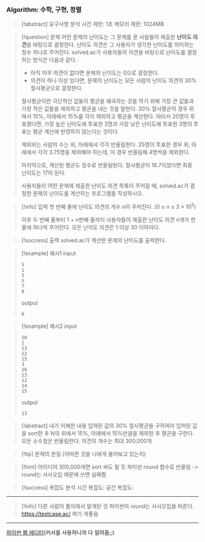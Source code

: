 ### Algorithm: 수학, 구현, 정렬

> [!abstract] 요구사항 분석
> 시간 제한: 1초
> 메모리 제한: 1024MB

> [!question] 문제
> 어떤 문제의 난이도는 그 문제를 푼 사람들이 제출한 **난이도 의견**을 바탕으로 결정한다. 난이도 의견은 그 사용자가 생각한 난이도를 의미하는 정수 하나로 주어진다. solved.ac가 사용자들의 의견을 바탕으로 난이도를 결정하는 방식은 다음과 같다.
>
> - 아직 아무 의견이 없다면 문제의 난이도는 0으로 결정한다.
> - 의견이 하나 이상 있다면, 문제의 난이도는 모든 사람의 난이도 의견의 30% 절사평균으로 결정한다.
>
> 절사평균이란 극단적인 값들이 평균을 왜곡하는 것을 막기 위해 가장 큰 값들과 가장 작은 값들을 제외하고 평균을 내는 것을 말한다. 30% 절사평균의 경우 위에서 15%, 아래에서 15%를 각각 제외하고 평균을 계산한다. 따라서 20명이 투표했다면, 가장 높은 난이도에 투표한 3명과 가장 낮은 난이도에 투표한 3명의 투표는 평균 계산에 반영하지 않는다는 것이다.
>
> 제외되는 사람의 수는 위, 아래에서 각각 반올림한다. 25명이 투표한 경우 위, 아래에서 각각 3.75명을 제외해야 하는데, 이 경우 반올림해 4명씩을 제외한다.
>
> 마지막으로, 계산된 평균도 정수로 반올림된다. 절사평균이 16.7이었다면 최종 난이도는 17이 된다.
>
> 사용자들이 어떤 문제에 제출한 난이도 의견 목록이 주어질 때, solved.ac가 결정한 문제의 난이도를 계산하는 프로그램을 작성하시오.

> [!info] 입력
> 첫 번째 줄에 난이도 의견의 개수 *n*이 주어진다. (0 ≤ *n* ≤ 3 × $10^5$)
>
> 이후 두 번째 줄부터 1 + *n*번째 줄까지 사용자들이 제출한 난이도 의견 *n*개가 한 줄에 하나씩 주어진다. 모든 난이도 의견은 1 이상 30 이하이다.

> [!success] 출력
> solved.ac가 계산한 문제의 난이도를 출력한다.

> [!example] 예시1
> input
>
> ```
> 5
> 1
> 5
> 5
> 7
> 8
> ```
>
> output
>
> ```
> 6
> ```

> [!example] 예시2
> input
>
> ```
> 10
> 1
> 13
> 12
> 15
> 3
> 16
> 13
> 12
> 14
> 15
> ```
>
> output
>
> ```
> 13
> ```

> [!abstract] 내가 이해한 내용
> 입력된 값의 30% 절사평균을 구하여라
> 입력된 값을 sort한 후 N의 위에서 15%, 아래에서 15%만큼을 제외한 후 평균을 구한다.
> 모든 소수점은 반올림한다.
> 의견의 개수는 최대 300,000개

> [!tip] 문제의 본질 (어떠한 것을 나에게 물어보고 있는지)

> [!hint] 아이디어
> 300,000개면 sort 써도 될 듯
> 파이썬 round 함수로 반올림 -> round는 사사오입 때문에 쓰면 실패함

> [!success] 복잡도 분석
> 시간 복잡도:
> 공간 복잡도:

---

> [!info] 다른 사람의 풀이에서 알게된 것
> 파이썬의 round는 사사오입을 따른다.
> https://testcase.ac/ 여기 개좋음

---

[파이썬 웹 에디터](https://replit.com/@alsrudgh0210/KhakiPrettyClient#main.py)(커서를 사용하니까 다 알려줌;;)

